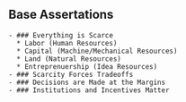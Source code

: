 ## Base Assertations
	- ### Everything is Scarce
	  * Labor (Human Resources)
	  * Capital (Machine/Mechanical Resources)
	  * Land (Natural Resources)
	  * Entreprenuership (Idea Resources)
	- ### Scarcity Forces Tradeoffs
	- ### Decisions are Made at the Margins
	- ### Institutions and Incentives Matter
